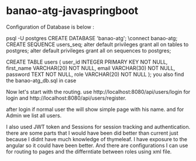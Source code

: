 # banao-atg-javaspringboot

Configuration of Database is below :

psql -U postgres
CREATE DATABASE 'banao-atg';
\connect banao-atg;
CREATE SEQUENCE users_seq;
alter default privileges grant all on tables to postgres;
alter default privileges grant all on sequences to postgres;

CREATE TABLE users (
    user_id INTEGER PRIMARY KEY NOT NULL,
    first_name VARCHAR(20) NOT NULL,
    email VARCHAR(30) NOT NULL,
    password TEXT NOT NULL,
    role VARCHAR(20) NOT NULL
);
 you also find the banao-atg_db.sql in case


Now let's start with the routing.
use http://localhost:8080/api/users/login for login and http://localhost:8080/api/users/register.

after login if normal user the will show simple page with his name.
and for Admin we list all users.

I also used JWT token and Sessions for session tracking and authentication.
there are some parts that I would have been did better than current just because I didnt have much knowledge of thymeleaf.
I have exposure to the angular so it could have been better.
And there are configurations I can use for routing to pages and the differntiate between roles using xml file.

